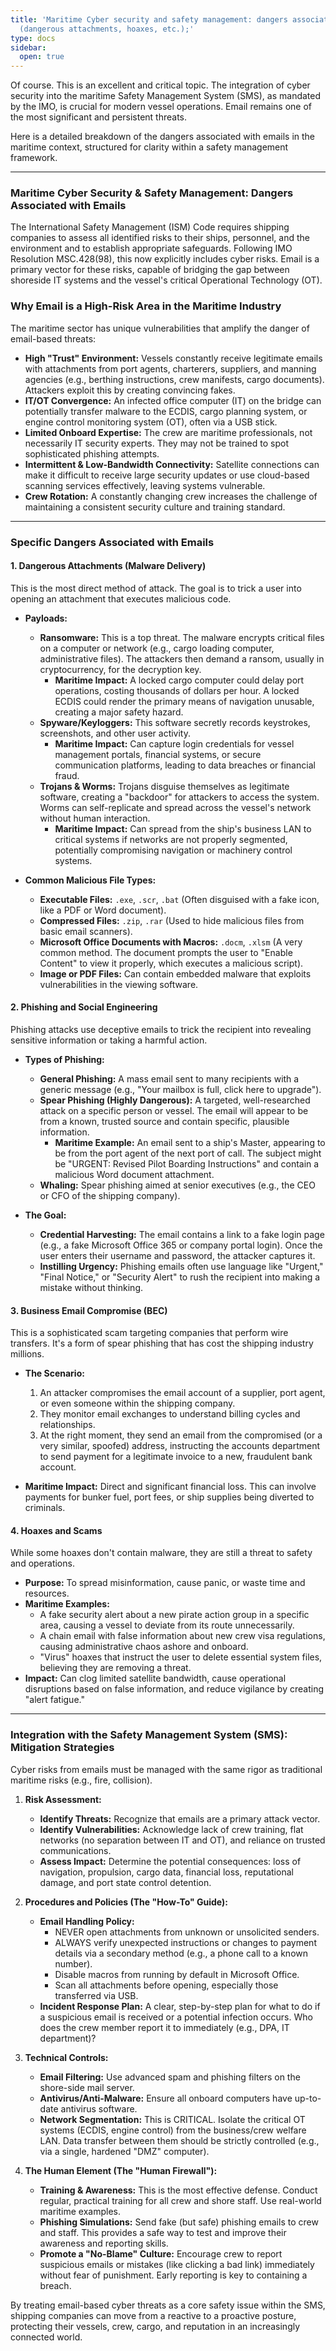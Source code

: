 ```yaml
---
title: 'Maritime Cyber security and safety management: dangers associated with emails
  (dangerous attachments, hoaxes, etc.);'
type: docs
sidebar:
  open: true
---
```


Of course. This is an excellent and critical topic. The integration of cyber security into the maritime Safety Management System (SMS), as mandated by the IMO, is crucial for modern vessel operations. Email remains one of the most significant and persistent threats.

Here is a detailed breakdown of the dangers associated with emails in the maritime context, structured for clarity within a safety management framework.

---

### **Maritime Cyber Security & Safety Management: Dangers Associated with Emails**

The International Safety Management (ISM) Code requires shipping companies to assess all identified risks to their ships, personnel, and the environment and to establish appropriate safeguards. Following IMO Resolution MSC.428(98), this now explicitly includes cyber risks. Email is a primary vector for these risks, capable of bridging the gap between shoreside IT systems and the vessel's critical Operational Technology (OT).

### **Why Email is a High-Risk Area in the Maritime Industry**

The maritime sector has unique vulnerabilities that amplify the danger of email-based threats:

*   **High "Trust" Environment:** Vessels constantly receive legitimate emails with attachments from port agents, charterers, suppliers, and manning agencies (e.g., berthing instructions, crew manifests, cargo documents). Attackers exploit this by creating convincing fakes.
*   **IT/OT Convergence:** An infected office computer (IT) on the bridge can potentially transfer malware to the ECDIS, cargo planning system, or engine control monitoring system (OT), often via a USB stick.
*   **Limited Onboard Expertise:** The crew are maritime professionals, not necessarily IT security experts. They may not be trained to spot sophisticated phishing attempts.
*   **Intermittent & Low-Bandwidth Connectivity:** Satellite connections can make it difficult to receive large security updates or use cloud-based scanning services effectively, leaving systems vulnerable.
*   **Crew Rotation:** A constantly changing crew increases the challenge of maintaining a consistent security culture and training standard.

---

### **Specific Dangers Associated with Emails**

#### **1. Dangerous Attachments (Malware Delivery)**

This is the most direct method of attack. The goal is to trick a user into opening an attachment that executes malicious code.

*   **Payloads:**
    *   **Ransomware:** This is a top threat. The malware encrypts critical files on a computer or network (e.g., cargo loading computer, administrative files). The attackers then demand a ransom, usually in cryptocurrency, for the decryption key.
        *   **Maritime Impact:** A locked cargo computer could delay port operations, costing thousands of dollars per hour. A locked ECDIS could render the primary means of navigation unusable, creating a major safety hazard.
    *   **Spyware/Keyloggers:** This software secretly records keystrokes, screenshots, and other user activity.
        *   **Maritime Impact:** Can capture login credentials for vessel management portals, financial systems, or secure communication platforms, leading to data breaches or financial fraud.
    *   **Trojans & Worms:** Trojans disguise themselves as legitimate software, creating a "backdoor" for attackers to access the system. Worms can self-replicate and spread across the vessel's network without human interaction.
        *   **Maritime Impact:** Can spread from the ship's business LAN to critical systems if networks are not properly segmented, potentially compromising navigation or machinery control systems.

*   **Common Malicious File Types:**
    *   **Executable Files:** `.exe`, `.scr`, `.bat` (Often disguised with a fake icon, like a PDF or Word document).
    *   **Compressed Files:** `.zip`, `.rar` (Used to hide malicious files from basic email scanners).
    *   **Microsoft Office Documents with Macros:** `.docm`, `.xlsm` (A very common method. The document prompts the user to "Enable Content" to view it properly, which executes a malicious script).
    *   **Image or PDF Files:** Can contain embedded malware that exploits vulnerabilities in the viewing software.

#### **2. Phishing and Social Engineering**

Phishing attacks use deceptive emails to trick the recipient into revealing sensitive information or taking a harmful action.

*   **Types of Phishing:**
    *   **General Phishing:** A mass email sent to many recipients with a generic message (e.g., "Your mailbox is full, click here to upgrade").
    *   **Spear Phishing (Highly Dangerous):** A targeted, well-researched attack on a specific person or vessel. The email will appear to be from a known, trusted source and contain specific, plausible information.
        *   **Maritime Example:** An email sent to a ship's Master, appearing to be from the port agent of the next port of call. The subject might be "URGENT: Revised Pilot Boarding Instructions" and contain a malicious Word document attachment.
    *   **Whaling:** Spear phishing aimed at senior executives (e.g., the CEO or CFO of the shipping company).

*   **The Goal:**
    *   **Credential Harvesting:** The email contains a link to a fake login page (e.g., a fake Microsoft Office 365 or company portal login). Once the user enters their username and password, the attacker captures it.
    *   **Instilling Urgency:** Phishing emails often use language like "Urgent," "Final Notice," or "Security Alert" to rush the recipient into making a mistake without thinking.

#### **3. Business Email Compromise (BEC)**

This is a sophisticated scam targeting companies that perform wire transfers. It's a form of spear phishing that has cost the shipping industry millions.

*   **The Scenario:**
    1.  An attacker compromises the email account of a supplier, port agent, or even someone within the shipping company.
    2.  They monitor email exchanges to understand billing cycles and relationships.
    3.  At the right moment, they send an email from the compromised (or a very similar, spoofed) address, instructing the accounts department to send payment for a legitimate invoice to a new, fraudulent bank account.

*   **Maritime Impact:** Direct and significant financial loss. This can involve payments for bunker fuel, port fees, or ship supplies being diverted to criminals.

#### **4. Hoaxes and Scams**

While some hoaxes don't contain malware, they are still a threat to safety and operations.

*   **Purpose:** To spread misinformation, cause panic, or waste time and resources.
*   **Maritime Examples:**
    *   A fake security alert about a new pirate action group in a specific area, causing a vessel to deviate from its route unnecessarily.
    *   A chain email with false information about new crew visa regulations, causing administrative chaos ashore and onboard.
    *   "Virus" hoaxes that instruct the user to delete essential system files, believing they are removing a threat.
*   **Impact:** Can clog limited satellite bandwidth, cause operational disruptions based on false information, and reduce vigilance by creating "alert fatigue."

---

### **Integration with the Safety Management System (SMS): Mitigation Strategies**

Cyber risks from emails must be managed with the same rigor as traditional maritime risks (e.g., fire, collision).

1.  **Risk Assessment:**
    *   **Identify Threats:** Recognize that emails are a primary attack vector.
    *   **Identify Vulnerabilities:** Acknowledge lack of crew training, flat networks (no separation between IT and OT), and reliance on trusted communications.
    *   **Assess Impact:** Determine the potential consequences: loss of navigation, propulsion, cargo data, financial loss, reputational damage, and port state control detention.

2.  **Procedures and Policies (The "How-To" Guide):**
    *   **Email Handling Policy:**
        *   NEVER open attachments from unknown or unsolicited senders.
        *   ALWAYS verify unexpected instructions or changes to payment details via a secondary method (e.g., a phone call to a known number).
        *   Disable macros from running by default in Microsoft Office.
        *   Scan all attachments before opening, especially those transferred via USB.
    *   **Incident Response Plan:** A clear, step-by-step plan for what to do if a suspicious email is received or a potential infection occurs. Who does the crew member report it to immediately (e.g., DPA, IT department)?

3.  **Technical Controls:**
    *   **Email Filtering:** Use advanced spam and phishing filters on the shore-side mail server.
    *   **Antivirus/Anti-Malware:** Ensure all onboard computers have up-to-date antivirus software.
    *   **Network Segmentation:** This is CRITICAL. Isolate the critical OT systems (ECDIS, engine control) from the business/crew welfare LAN. Data transfer between them should be strictly controlled (e.g., via a single, hardened "DMZ" computer).

4.  **The Human Element (The "Human Firewall"):**
    *   **Training & Awareness:** This is the most effective defense. Conduct regular, practical training for all crew and shore staff. Use real-world maritime examples.
    *   **Phishing Simulations:** Send fake (but safe) phishing emails to crew and staff. This provides a safe way to test and improve their awareness and reporting skills.
    *   **Promote a "No-Blame" Culture:** Encourage crew to report suspicious emails or mistakes (like clicking a bad link) immediately without fear of punishment. Early reporting is key to containing a breach.

By treating email-based cyber threats as a core safety issue within the SMS, shipping companies can move from a reactive to a proactive posture, protecting their vessels, crew, cargo, and reputation in an increasingly connected world.